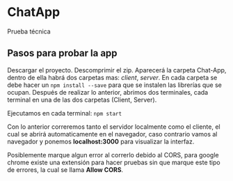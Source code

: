 # ChatApp
Prueba técnica

## Pasos para probar la app

Descargar el proyecto.
Descomprimir el zip. Aparecerá la carpeta Chat-App, dentro de ella habrá dos carpetas mas: *client*, *server*.
En cada carpeta se debe hacer un ```npm install --save``` para que se instalen las librerías que se ocupan.
Después de realizar lo anterior, abrimos dos terminales, cada terminal en una de las dos carpetas (Client, Server).

Ejecutamos en cada terminal: ```npm start```

Con lo anterior correremos tanto el servidor localmente como el cliente, el cual se abrirá automaticamente en el navegador, caso contrario vamos al navegador y ponemos **localhost:3000** para visualizar la interfaz.

Posiblemente marque algun error al correrlo debido al CORS, para google chrome existe una extensión para hacer pruebas sin que marque este tipo de errores, la cual se llama **Allow CORS**.
